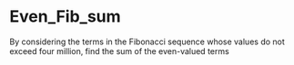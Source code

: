 # Even_Fib_sum
By considering the terms in the Fibonacci sequence whose values do not exceed four million, find the sum of the even-valued terms
